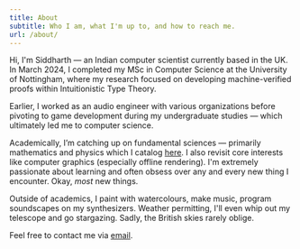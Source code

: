 ```yaml
---
title: About
subtitle: Who I am, what I'm up to, and how to reach me. 
url: /about/
---
```


Hi, I'm Siddharth — an Indian computer scientist currently based in the UK. In March 2024, I completed my MSc in Computer Science at the University of Nottingham, where my research focused on developing machine-verified proofs within Intuitionistic Type Theory.

Earlier, I worked as an audio engineer with various organizations before pivoting to game development during my undergraduate studies — which ultimately led me to computer science.

Academically, I’m catching up on fundamental sciences — primarily mathematics and physics which I catalog [here](/notes/). I also revisit core interests like computer graphics (especially offline rendering). I'm extremely passionate about learning and often obsess over any and every new thing I encounter. Okay, _most_ new things.

Outside of academics, I paint with watercolours, make music, program soundscapes on my synthesizers. Weather permitting, I'll even whip out my telescope and go stargazing. Sadly, the British skies rarely oblige.

Feel free to contact me via [email](mailto:hi@siddharths.space).

